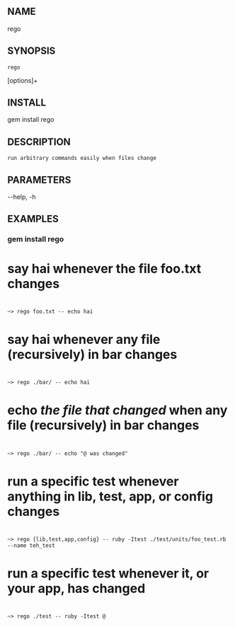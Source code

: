 NAME
---------------
  
  rego

SYNOPSIS
---------------
  
    rego

 [options]+

INSTALL
---------------

  gem install rego

DESCRIPTION
---------------
  
    run arbitrary commands easily when files change

PARAMETERS
---------------

  --help, -h 

EXAMPLES
---------------
  
  ### gem install rego


  # say hai whenever the file foo.txt changes
  #
    ~> rego foo.txt -- echo hai

  # say hai whenever any file (recursively) in bar changes 
  #
    ~> rego ./bar/ -- echo hai

  # echo *the file that changed* when any file (recursively) in bar changes 
  #
    ~> rego ./bar/ -- echo "@ was changed"

  # run a specific test whenever anything in lib, test, app, or config changes
  #
    ~> rego {lib,test,app,config} -- ruby -Itest ./test/units/foo_test.rb --name teh_test

  # run a specific test whenever it, or your app, has changed
  #
    ~> rego ./test -- ruby -Itest @

